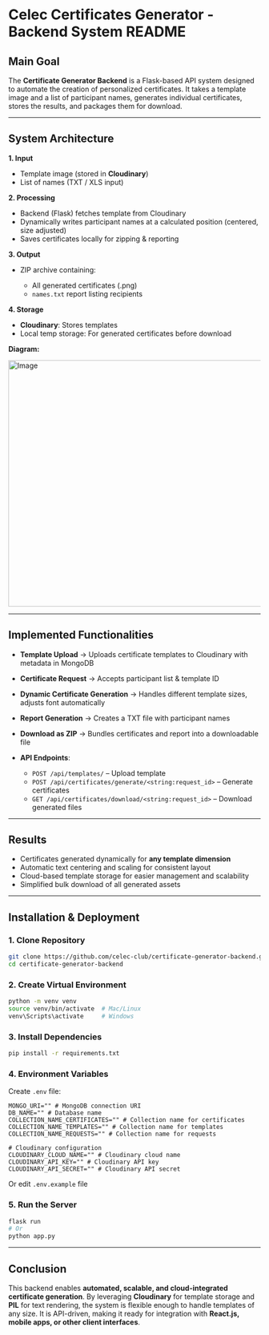 # Celec Certificates Generator - Backend System README

## Main Goal

The **Certificate Generator Backend** is a Flask-based API system designed to automate the creation of personalized certificates. It takes a template image and a list of participant names, generates individual certificates, stores the results, and packages them for download.

---

## System Architecture

**1. Input**

* Template image (stored in **Cloudinary**)
* List of names (TXT / XLS input)

**2. Processing**

* Backend (Flask) fetches template from Cloudinary
* Dynamically writes participant names at a calculated position (centered, size adjusted)
* Saves certificates locally for zipping & reporting

**3. Output**

* ZIP archive containing:

  * All generated certificates (.png)
  * `names.txt` report listing recipients

**4. Storage**

* **Cloudinary**: Stores templates
* Local temp storage: For generated certificates before download

**Diagram:**

<img width="970" height="492" alt="Image" src="https://github.com/user-attachments/assets/8c814a22-fa1a-4256-9f83-a54562424140" />

---

## Implemented Functionalities

* **Template Upload** → Uploads certificate templates to Cloudinary with metadata in MongoDB
* **Certificate Request** → Accepts participant list & template ID
* **Dynamic Certificate Generation** → Handles different template sizes, adjusts font automatically
* **Report Generation** → Creates a TXT file with participant names
* **Download as ZIP** → Bundles certificates and report into a downloadable file
* **API Endpoints**:

  * `POST /api/templates/` – Upload template
  * `POST /api/certificates/generate/<string:request_id>` – Generate certificates
  * `GET /api/certificates/download/<string:request_id>` – Download generated files

---

## Results

* Certificates generated dynamically for **any template dimension**
* Automatic text centering and scaling for consistent layout
* Cloud-based template storage for easier management and scalability
* Simplified bulk download of all generated assets

---

## Installation & Deployment

### **1. Clone Repository**

```bash
git clone https://github.com/celec-club/certificate-generator-backend.git
cd certificate-generator-backend
```

### **2. Create Virtual Environment**

```bash
python -m venv venv
source venv/bin/activate  # Mac/Linux
venv\Scripts\activate     # Windows
```

### **3. Install Dependencies**

```bash
pip install -r requirements.txt
```

### **4. Environment Variables**

Create `.env` file:

```
MONGO_URI="" # MongoDB connection URI
DB_NAME="" # Database name
COLLECTION_NAME_CERTIFICATES="" # Collection name for certificates
COLLECTION_NAME_TEMPLATES="" # Collection name for templates
COLLECTION_NAME_REQUESTS="" # Collection name for requests

# Cloudinary configuration
CLOUDINARY_CLOUD_NAME="" # Cloudinary cloud name
CLOUDINARY_API_KEY="" # Cloudinary API key
CLOUDINARY_API_SECRET="" # Cloudinary API secret
```

Or edit `.env.example` file

### **5. Run the Server**

```bash
flask run
# Or
python app.py
```

---

## Conclusion

This backend enables **automated, scalable, and cloud-integrated certificate generation**. By leveraging **Cloudinary** for template storage and **PIL** for text rendering, the system is flexible enough to handle templates of any size. It is API-driven, making it ready for integration with **React.js, mobile apps, or other client interfaces**.
